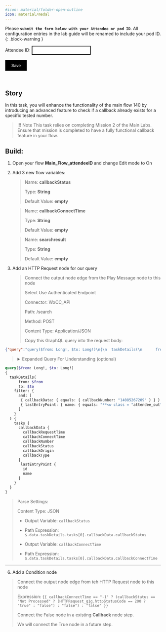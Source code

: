 ```yaml
---
#icon: material/folder-open-outline
icon: material/medal
---
```


<script>
 function update () {
    const form = document.forms['attendee-form'];
    if (form) {
      form.addEventListener('submit', function (event) {
        event.preventDefault();
        const inputs = Array.from(form.querySelectorAll('input'));
        const values = inputs.reduce((acc, input) => {
          acc[input.id + '_out'] = input.value;
          return acc;
        }, {});

        Object.entries(values).forEach(([id, value]) => {
          const elements = document.getElementsByClassName(id);
          Array.from(elements).forEach(element => {

            console.log(element.innerHTML);
            if(Number(element.innerHTML) > 99 ){
               console.log(`Got a 99+ attendee: ${element.innerHTML}`);
               element.innerHTML = value;
             }
            else{
               console.log(`Got a sub 99 attendee: ${element.innerHTML}`);
               if(element.innerHTML.includes('gmail.com'))
               {
                element.innerHTML = `0${value}`;
                }
               else{
                element.innerHTML = value;
               }
                }
          });
        });
        const attendeeIDInput = form.elements['attendeeID'];
       if (attendeeIDInput && attendeeIDInput.value !== 'Your_Attendee_ID') {
          localStorage.setItem('attendeeID', attendeeIDInput.value);
        }
      });
    }
  };
</script>
<style>
  /* Style for the button */
  button {
    background-color: black; /* Set the background color to black */
    color: white; /* Set the text color to white */
    border: none; /* Remove the border */
    padding: 10px 20px; /* Add some padding for better appearance */
    cursor: pointer; /* Show a pointer cursor on hover */
  }

   /* Style for the input element */
  input[type="text"] {
    border: 2px solid black; /* Set the border thickness to 2px */
    padding: 5px; /* Add some padding for better appearance */

</style>


 Please **`submit the form below with your Attendee or pod ID`**. All configuration entries in the lab guide will be renamed to include your pod ID.
{: .block-warning }

<script>
document.forms["attendee-form"][1].value = localStorage.getItem("attendeeID") || "Your Attendee ID" 
</script>
<form id="attendee-form">
  <label for="attendee">Attendee ID:</label>
  <input type="text" id="attendee" name="attendee" onChange="update()"><br>
<br>
  <button onclick="update()">Save</button>
</form>

<br/>

## Story 

In this task, you will enhance the functionality of the main flow 140 by introducing an advanced feature to check if a callback already exists for a specific tested number. 

> !!! Note
      This task relies on completing Mission 2 of the Main Labs. Ensure that mission is completed to have a fully functional callback feature in your flow.


## Build:

1. Open your flow **Main_Flow_<w class = "attendee_out">attendeeID</w>** and change Edit mode to On

2. Add 3 new flow variables: 

    > Name: **callbackStatus**
    >
    > Type: **String**
    >
    > Default Value: **empty**
    
    >
    > Name: **callbackConnectTime**
    >
    > Type: **String**
    >
    > Default Value: **empty**
    
    >
    > Name: **searchresult**
    >
    > Type: **String**
    >
    > Default Value: **empty**

5. Add an HTTP Request node for our query
    > Connect the output node edge from the Play Message node to this node
    >
    > Select Use Authenticated Endpoint
    >
    > Connector: WxCC_API
    > 
    > Path: /search
    > 
    > Method: POST
    > 
    > Content Type: Application/JSON
    >
    > Copy this GraphQL query into the request body:
```JSON
{"query":"query($from: Long!, $to: Long!)\n{\n  taskDetails(\n      from: $from\n      to: $to\n    filter: {\n      and: [\n       { callbackData: { equals: { callbackNumber: \"14085267209\" } } }\n       { lastEntryPoint: { name: { equals: \"${attendeeID}_Channel\" } } }\n      ]\n    }\n  ) {\n    tasks {\n      callbackData {\n        callbackRequestTime\n        callbackConnectTime\n        callbackNumber\n        callbackStatus\n        callbackOrigin\n        callbackType\n      }\n       lastEntryPoint {\n        id\n        name\n      }\n    }\n  }\n}","variables":{"from":"{{now() | epoch(inMillis=true) - 15000000}}","to":"{{now() | epoch(inMillis=true)}}", "attendeeID": "<w class="attendee_out">attendeeID</w>"}}
```
> <details><summary>Expanded Query For Understanding (optional)</summary>
```GraphQL
query($from: Long!, $to: Long!)
{
  taskDetails(
      from: $from
      to: $to
    filter: {
      and: [
       { callbackData: { equals: { callbackNumber: "14085267209" } } }
       { lastEntryPoint: { name: { equals: "**<w class = "attendee_out">attendeeID</w>_Channel**" } } }
      ]
    }
  ) {
    tasks {
      callbackData {
        callbackRequestTime
        callbackConnectTime
        callbackNumber
        callbackStatus
        callbackOrigin
        callbackType
      }
       lastEntryPoint {
        id
        name
      }
    }
  }
}
```
</details>

> Parse Settings:
>
> Content Type: JSON
>
> - Output Variable: `callbackStatus`
> - Path Expression: <copy>`$.data.taskDetails.tasks[0].callbackData.callbackStatus`</copy>
>
> - Output Variable: `callbackConnectTime`
> - Path Expression: <copy>`$.data.taskDetails.tasks[0].callbackData.callbackConnectTime`</copy>
>
---

6. Add a Condition node
> Connect the output node edge from teh HTTP Request node to this node
> 
> Expression: <copy>`{{ callbackConnectTime == "-1" ? (callbackStatus == "Not Processed" ? (HTTPRequest_g1g.httpStatusCode == 200 ? "true" : "false") : "false") : "false" }}`</copy>
>
> Connect the False node in a existing **Callback** node step.
>
> We will connect the True node in a future step.
>